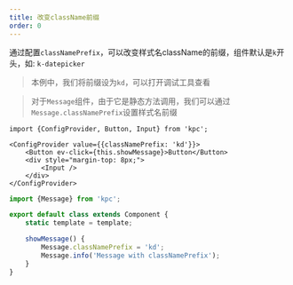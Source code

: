 ```yaml
---
title: 改变className前缀
order: 0
---
```


通过配置`classNamePrefix`，可以改变样式名className的前缀，组件默认是`k`开头，如: `k-datepicker`

> 本例中，我们将前缀设为`kd`，可以打开调试工具查看

> 对于`Message`组件，由于它是静态方法调用，我们可以通过`Message.classNamePrefix`设置样式名前缀

```vdt
import {ConfigProvider, Button, Input} from 'kpc';

<ConfigProvider value={{classNamePrefix: 'kd'}}>
    <Button ev-click={this.showMessage}>Button</Button>
    <div style="margin-top: 8px;">
        <Input />
    </div>
</ConfigProvider>
```

```ts
import {Message} from 'kpc';

export default class extends Component {
    static template = template;

    showMessage() {
        Message.classNamePrefix = 'kd';
        Message.info('Message with classNamePrefix');
    }
}
```
